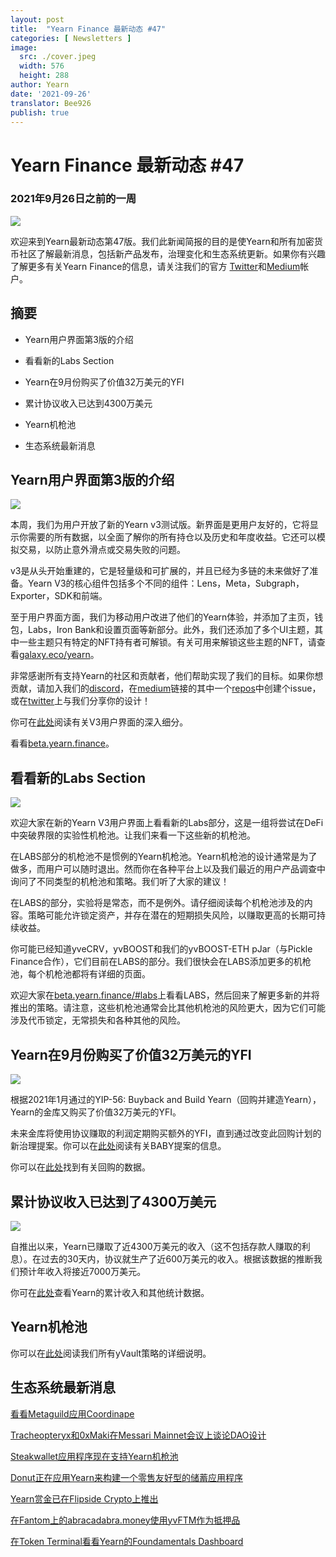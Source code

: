 ```yaml
---
layout: post
title:  "Yearn Finance 最新动态 #47"
categories: [ Newsletters ]
image:
  src: ./cover.jpeg
  width: 576
  height: 288
author: Yearn
date: '2021-09-26'
translator: Bee926
publish: true
---
```

# Yearn Finance 最新动态 #47

### 2021年9月26日之前的一周

![](/_posts/_newsletters/Yearn-Finance-Newsletter-47/cover.jpeg?w=880&h=440)

欢迎来到Yearn最新动态第47版。我们此新闻简报的目的是使Yearn和所有加密货币社区了解最新消息，包括新产品发布，治理变化和生态系统更新。如果你有兴趣了解更多有关Yearn Finance的信息，请关注我们的官方 [Twitter](https://twitter.com/iearnfinance)和[Medium](https://medium.com/iearn)帐户。

## 摘要

-   Yearn用户界面第3版的介绍
    
-   看看新的Labs Section
    
-   Yearn在9月份购买了价值32万美元的YFI
    
-   累计协议收入已达到4300万美元
    
-   Yearn机枪池
    
-   生态系统最新消息
    

## Yearn用户界面第3版的介绍

![](/_posts/_newsletters/Yearn-Finance-Newsletter-47/image2.jpg)

本周，我们为用户开放了新的Yearn v3测试版。新界面是更用户友好的，它将显示你需要的所有数据，以全面了解你的所有持仓以及历史和年度收益。它还可以模拟交易，以防止意外滑点或交易失败的问题。

v3是从头开始重建的，它是轻量级和可扩展的，并且已经为多链的未来做好了准备。Yearn V3的核心组件包括多个不同的组件：Lens，Meta，Subgraph，Exporter，SDK和前端。

至于用户界面方面，我们为移动用户改进了他们的Yearn体验，并添加了主页，钱包，Labs，Iron Bank和设置页面等新部分。此外，我们还添加了多个UI主题，其中一些主题只有特定的NFT持有者可解锁。有关可用来解锁这些主题的NFT，请查看[galaxy.eco/yearn](https://galaxy.eco/yearn)。

非常感谢所有支持Yearn的社区和贡献者，他们帮助实现了我们的目标。如果你想贡献，请加入我们的[discord](https://discord.gg/8rF374XkXy)，在[medium](https://medium.com/iearn/yearn-ui-v3-0-a194355bdb1f)链接的其中一个[repos](https://github.com/yearn)中创建个issue，或在[twitter](https://twitter.com/iearnfinance)上与我们分享你的设计！

你可在[此处](https://medium.com/iearn/yearn-ui-v3-0-a194355bdb1f)阅读有关V3用户界面的深入细分。

看看[beta.yearn.finance](https://beta.yearn.finance/)。

## 看看新的Labs Section

![](/_posts/_newsletters/Yearn-Finance-Newsletter-47/image3.jpg)

欢迎大家在新的Yearn V3用户界面上看看新的Labs部分，这是一组将尝试在DeFi中突破界限的实验性机枪池。让我们来看一下这些新的机枪池。

在LABS部分的机枪池不是惯例的Yearn机枪池。Yearn机枪池的设计通常是为了做多，而用户可以随时退出。然而你在各种平台上以及我们最近的用户产品调查中询问了不同类型的机枪池和策略。我们听了大家的建议！

在LABS的部分，实验将是常态，而不是例外。请仔细阅读每个机枪池涉及的内容。策略可能允许锁定资产，并存在潜在的短期损失风险，以赚取更高的长期可持续收益。

你可能已经知道yveCRV，yvBOOST和我们的yvBOOST-ETH pJar（与Pickle Finance合作），它们目前在LABS的部分。我们很快会在LABS添加更多的机枪池，每个机枪池都将有详细的页面。

欢迎大家在[beta.yearn.finance/#labs](https://beta.yearn.finance/#/labs)上看看LABS，然后回来了解更多新的并将推出的策略。请注意，这些机枪池通常会比其他机枪池的风险更大，因为它们可能涉及代币锁定，无常损失和各种其他的风险。

## Yearn在9月份购买了价值32万美元的YFI

![](/_posts/_newsletters/Yearn-Finance-Newsletter-47/image4.jpg)

根据2021年1月通过的YIP-56: Buyback and Build Yearn（回购并建造Yearn），Yearn的金库又购买了价值32万美元的YFI。

未来金库将使用协议赚取的利润定期购买额外的YFI，直到通过改变此回购计划的新治理提案。你可以在[此处](https://snapshot.org/#/yearn/proposal/Qmb6gBzjvgLMazSrQQGVcjutLNdkVyM2Lh6yckMzdoaHWZ)阅读有关BABY提案的信息。

你可以在[此处](https://www.yfistats.com/financials/YFIBuybacks.html)找到有关回购的数据。

## 累计协议收入已达到了4300万美元

![](/_posts/_newsletters/Yearn-Finance-Newsletter-47/image5.jpg)

自推出以来，Yearn已赚取了近4300万美元的收入（这不包括存款人赚取的利息）。在过去的30天内，协议就生产了近600万美元的收入。根据该数据的推断我们预计年收入将接近7000万美元。 

你可在[此处](https://www.yfistats.com/)查看Yearn的累计收入和其他统计数据。

## Yearn机枪池

你可以在[此处](https://medium.com/yearn-state-of-the-vaults/the-vaults-at-yearn-9237905ffed3)阅读我们所有yVault策略的详细说明。

## 生态系统最新消息

[看看Metaguild应用Coordinape](https://twitter.com/metaguildcom/status/1440368717888557068)

[Tracheopteryx和0xMaki在Messari Mainnet会议上谈论DAO设计](https://twitter.com/MessariCrypto/status/1440412651457110020)

[Steakwallet应用程序现在支持Yearn机枪池](https://twitter.com/steakwallet/status/1440734147194994694)

[Donut正在应用Yearn来构建一个零售友好型的储蓄应用程序](https://twitter.com/bantg/status/1438680337735987209)

[Yearn赏金已在Flipside Crypto上推出](https://twitter.com/flipsidecrypto/status/1438613782507446273)

[在Fantom上的abracadabra.money使用yvFTM作为抵押品](https://twitter.com/MIM_Spell/status/1441912161001820161?s=20)

[在Token Terminal看看Yearn的Foundamentals Dashboard](https://twitter.com/iearnfinance/status/1441179921523507200)
